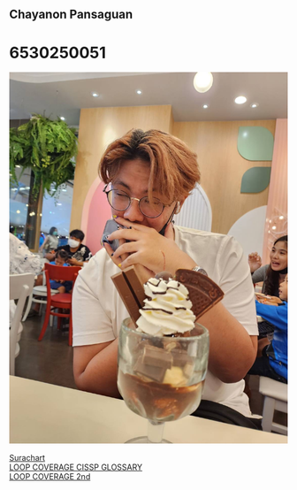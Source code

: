 ## Chayanon Pansaguan 
# 6530250051 

![Alt text](IMG_1580.jpeg)

<a href="https://srchx.github.io/">Surachart</a>
<br>
<a href = "https://plantzaza.github.io/loopcoverage1" >LOOP COVERAGE CISSP GLOSSARY</a>
<br>
<a href = "https://plantzaza.github.io/loopcoverage2">LOOP COVERAGE 2nd</a>
